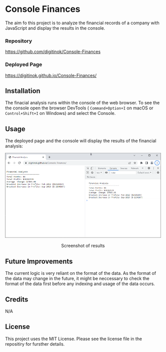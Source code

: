 # Console Finances

The aim fo this project is to analyze the financial records of a company with JavaScript and display the results in the console.

### Repository

https://github.com/digitinok/Console-Finances

### Deployed Page

https://digitinok.github.io/Console-Finances/

## Installation

The finacial analysis runs within the console of the web browser.  To see the the console open the browser DevTools  ( `Command+Option+I` on macOS or `Control+Shift+I` on Windows) and select the Console.

## Usage

The deployed page and the console will display the results of the financial analysis:

![alt Webpage desktop screenshot](images/desktop-screenshot.png)

<p style="text-align: center;">Screenshot of results</p>

## Future Improvements

The current logic is very reliant on the format of the data.  As the format of the data may change in the future, it might be neccessary to check the format of the data first before any indexing and usage of the data occurs. 


## Credits

N/A

## License

This project uses the MIT License. Please see the license file in the repositiry for fursther details.